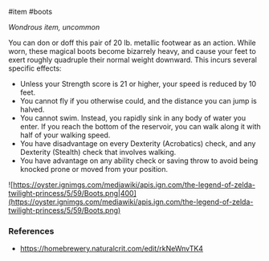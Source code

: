  #item #boots 

*Wondrous item, uncommon*

You can don or doff this pair of 20 lb. metallic footwear as an action. While worn, these magical boots become bizarrely heavy, and cause your feet to exert roughly quadruple their normal weight downward. This incurs several specific effects:
* Unless your Strength score is 21 or higher, your speed is reduced by 10 feet.
* You cannot fly if you otherwise could, and the distance you can jump is halved.
* You cannot swim. Instead, you rapidly sink in any body of water you enter. If you reach the bottom of the reservoir, you can walk along it with half of your walking speed.
* You have disadvantage on every Dexterity (Acrobatics) check, and any Dexterity (Stealth) check that involves walking.
* You have advantage on any ability check or saving throw to avoid being knocked prone or moved from your position.

![https://oyster.ignimgs.com/mediawiki/apis.ign.com/the-legend-of-zelda-twilight-princess/5/59/Boots.png|400](https://oyster.ignimgs.com/mediawiki/apis.ign.com/the-legend-of-zelda-twilight-princess/5/59/Boots.png)

### References

* https://homebrewery.naturalcrit.com/edit/rkNeWnvTK4